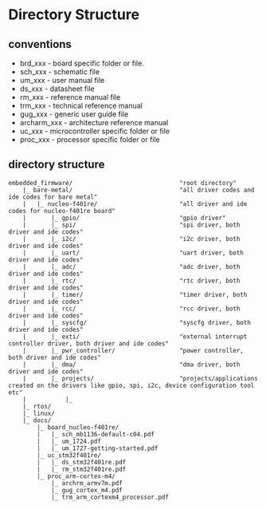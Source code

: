 # Directory Structure

## conventions
 - brd_xxx - board specific folder or file.
 - sch_xxx - schematic file
 - um_xxx  - user manual file
 - ds_xxx  - datasheet file
 - rm_xxx  - reference manual file
 - trm_xxx - technical reference manual
 - gug_xxx - generic user guide file
 - archarm_xxx - architecture reference manual
 - uc_xxx  - microcontroller specific folder or file
 - proc_xxx - processor specific folder or file

## directory structure

```
embedded_firmware/ 								"root directory"  
	|_ bare-metal/ 								"all driver codes and ide codes for bare metal"  
	|	|_ nucleo-f401re/ 						"all driver and ide codes for nucleo-f401re board"  
	|		|_ gpio/ 							"gpio driver"  
	|		|_ spi/ 							"spi driver, both driver and ide codes"  
	|		|_ i2c/ 							"i2c driver, both driver and ide codes"  
	|		|_ uart/ 							"uart driver, both driver and ide codes"  
	|		|_ adc/ 							"adc driver, both driver and ide codes"  
	|		|_ rtc/ 							"rtc driver, both driver and ide codes"  
	|		|_ timer/ 							"timer driver, both driver and ide codes"  
	|		|_ rcc/ 							"rcc driver, both driver and ide codes"  
	|		|_ syscfg/ 							"syscfg driver, both driver and ide codes"  
	|		|_ exti/ 							"external interrupt controller driver, both driver and ide codes"  
	|		|_ pwr_controller/ 					"power controller, both driver and ide codes"  
	|		|_ dma/ 							"dma driver, both driver and ide codes"  
	|		|_ projects/						"projects/applications created on the drivers like gpio, spi, i2c, device configuration tool etc"  
	|			|_   
	|_ rtos/  
	|_ linux/  
	|_ docs/  
		|_ board_nucleo-f401re/  
		|	|_ sch_mb1136-default-c04.pdf  
		|	|_ um_1724.pdf  
		|	|_ um_1727-getting-started.pdf  
		|_ uc_stm32f401re/  
		|	|_ ds_stm32f401re.pdf  
		|	|_ rm_stm32f401re.pdf  
		|_ proc_arm-cortex-m4/  
			|_ archrm_armv7m.pdf  
			|_ gug_cortex_m4.pdf  
			|_ trm_arm_cortexm4_processor.pdf  
```
